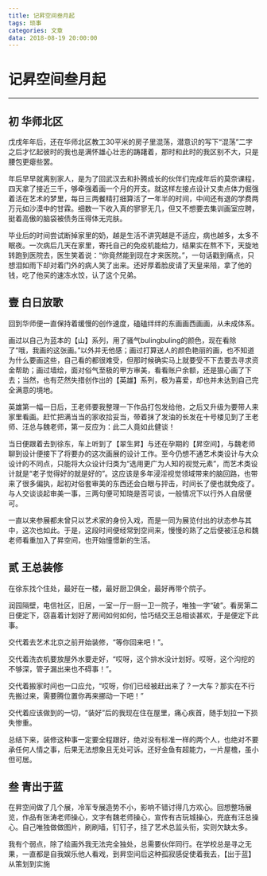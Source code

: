 ```yaml
---
title: 记昇空间叁月起
tags: 琐事
categories: 文章
data: 2018-08-19 20:00:00
---
```


# 记昇空间叁月起

***

## 初 华师北区

戊戌年年后，还在华师北区教工30平米的房子里混荡，潜意识的写下“混荡”二字之后才忆起彼时的我也是满怀雄心壮志的踌躇着，那时和此时的我区别不大，只是腰包更瘪些罢。

年后早早就离别家人，是为了回武汉去和扑腾成长的伙伴们完成年后的莫奈课程，四天拿了接近三千，够牵强着画一个月的开支。就这样左接点设计又卖点体力倔强着活在艺术的梦里，每日三两餐精打细算活了一年半的时间，中间还有退的学费两万元如沙漠中的甘霖。细数一下收入真的寥寥无几，但又不想要去集训画室应聘，挺着高傲的脑袋被债务压得体无完肤。

毕业后的时间尝试断掉家里的奶，越是生活不讲究越是不适应，病也越多，太多不眠夜。一次病后几天在家里，寄托自己的免疫机能给力，结果实在熬不下，天旋地转跑到医院去，医生笑着说：“你竟然能到现在才来医院。”，一句话戳到痛点，只想泪如雨下却对着门外的病人笑了出来。还好厚着脸皮请了天皇来陪，拿了他的钱，吃了他买的速冻水饺，认了这个兄弟。

## 壹 白日放歌

回到华师便一直保持着缓慢的创作速度，磕磕绊绊的东画画西画画，从未成体系。

画过以自己为蓝本的【山】系列，用了骚气bulingbuling的颜色，现在看除了“哦，我画的这张画。”以外并无他感；画过打算送人的颜色艳丽的画，也不知道为什么要画这些，自己看的都很难受，但那时候确实马上就要受不下去要去寻求资金帮助；画过墙绘，面对俗气至极的甲方审美，看看账户余额，还是狠心画了下去；当然，也有茫然失措创作出的【英雄】系列，极为喜爱，却也并未达到自己完全满意的境地。

英雄第一幅一日后，王老师要我整理一下作品打包发给他，之后又升级为要带人来家里看画。赶忙把满当当的家收拾妥当，带着抹了发油的长发在十号楼见到了王老师、汪总与魏老师，第一反应为：此二人竟如此健谈！

当日便跟着去到徐东，车上听到了【翠生昇】与还在孕期的【昇空间】，与魏老师聊到设计便接下了将要办的这次画展的设计工作。至今仍想不通艺术类设计与大众设计的不同点，只能将大众设计归类为“选用更广为人知的视觉元素”，而艺术类设计就是“老子觉得好的就是好的”。这应该是多年浸淫视觉领域带来的脑回路，也带来了很多偏执，起初对俗套审美的东西还会白眼与抨击，时间长了便也就免疫了。与人交谈谈起审美一事，三两句便可知晓是否可谈，一般情况下以行外人自居便可。

一直以来参展都未曾只以艺术家的身份入戏，而是一同为展览付出的状态参与其中，这次也如此。于是，这段时间便经常到空间来，慢慢的熟了之后便被汪总和魏老师看重加入了昇空间，也开始憧憬新的生活。

## 贰 王总装修

在徐东找个住处，最好在一楼，最好厨卫俱全，最好再带个院子。

润园隔壁，电信社区，旧居，一室一厅一厨一卫一院子，唯独一字“破”。看房第二日便定下，窃喜着计划好了房间如何如何，恰巧结交王总相谈甚欢，于是便定下此事。

交代着去艺术北京之前开始装修，“等你回来吧！”。

交代着洗衣机要放屋外水要走好，“哎呀，这个排水没计划好。哎呀，这个沟挖的不够深，管子漏出来也不碍事！”。

交代着搬家时间也一口应允，“哎呀，你们已经被赶出来了？一大车？那实在不行先搬过来，需要腾位置你再来挪动一下吧！”

交代着应该做到的一切，“装好”后的我现在住在屋里，痛心疾首，随手划拉一下损失惨重。

总结下来，装修这种事一定要全程跟好，绝对没有标准一样的两个人，也绝对不要承任何人情之事，后果无法想象且无处可诉。还好金鱼有超能力，一片屋檐，虽小但可居。

## 叁 青出于蓝

在昇空间做了几个展，冷军专展造势不小，影响不错讨得几方欢心。回想整场展览，作品有张涛老师操心，文字有魏老师操心，宣传有古玩城操心，兜底有汪总操心。自己唯独做做图片，刷刷墙，钉钉子，挂了艺术总监头衔，实则欠缺太多。

我有个弱点，除了绘画外我无法完全独处，总需要伙伴同行。在学校总是寻之无果，一直都是自我娱乐他人看戏，到昇空间后这种孤寂感促使着我去，【出于蓝】从策划到实施  
